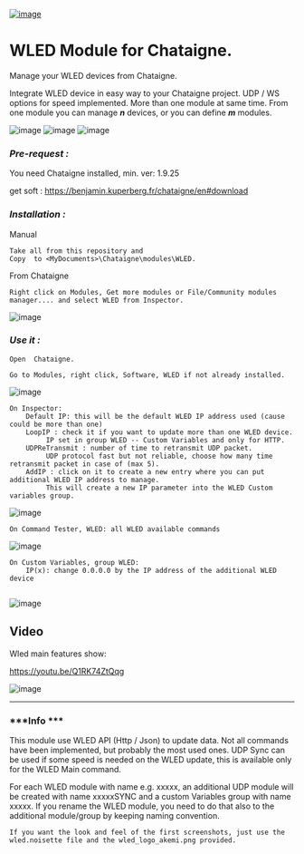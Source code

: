 [![image](https://user-images.githubusercontent.com/121941293/283798323-94bb9a2c-65b0-4d98-a483-e49d4d9b0eb1.png)](http://benjamin.kuperberg.fr/chataigne/en)

# **WLED Module for Chataigne.**

Manage your WLED devices from Chataigne. 

Integrate WLED device in easy way to your Chataigne project. UDP / WS options for speed implemented. 
More than one module at same time. From one module you can manage ***n*** devices, or you can define ***m*** modules.

![image](https://user-images.githubusercontent.com/121941293/217917087-ea2df590-351b-4227-a9d8-8c8d560901e5.png)
![image](https://user-images.githubusercontent.com/121941293/217917410-3da07bff-7557-4584-a38e-68da940dde93.png)
![image](https://user-images.githubusercontent.com/121941293/217919097-581316d6-cd22-4679-8509-b634ba67878a.png)

### ***Pre-request :***
You need Chataigne installed, min. ver: 1.9.25

get soft : https://benjamin.kuperberg.fr/chataigne/en#download

### ***Installation :***

Manual
```
Take all from this repository and 
Copy  to <MyDocuments>\Chataigne\modules\WLED.
```
From Chataigne 
```
Right click on Modules, Get more modules or File/Community modules manager.... and select WLED from Inspector.
```
![image](https://user-images.githubusercontent.com/121941293/217872642-e380f4ef-6b3b-430d-8ec1-e5aedd09e587.png)


### ***Use it :***

```
Open  Chataigne.

Go to Modules, right click, Software, WLED if not already installed.
```
![image](https://user-images.githubusercontent.com/121941293/217875056-b8336e70-1c07-4d93-97de-dde0563a8046.png)


```
On Inspector:
	Default IP: this will be the default WLED IP address used (cause could be more than one)
	LoopIP : check it if you want to update more than one WLED device.
	     IP set in group WLED -- Custom Variables and only for HTTP.
	UDPReTransmit : number of time to retransmit UDP packet.
	     UDP protocol fast but not reliable, choose how many time retransmit packet in case of (max 5).
	AddIP : click on it to create a new entry where you can put additional WLED IP address to manage.
	     This will create a new IP parameter into the WLED Custom variables group.
```
![image](https://user-images.githubusercontent.com/121941293/217876721-c0be515b-d0a1-4bec-a425-339e973e9822.png)

```
On Command Tester, WLED: all WLED available commands
```
![image](https://user-images.githubusercontent.com/121941293/217877203-7e832d2c-993a-41f4-9977-47a753c166ce.png)

```
On Custom Variables, group WLED:
	IP(x): change 0.0.0.0 by the IP address of the additional WLED device
 
```
![image](https://user-images.githubusercontent.com/121941293/217877867-e991865b-5033-409a-b99b-73b650732ef6.png)

## Video
Wled main features show:

https://youtu.be/Q1RK74ZtQqg

![image](https://github.com/zak-45/WLED-Chataigne-Module/assets/121941293/89fa5472-8529-4f9e-9c58-c7a060471c31)

---


### ***Info ***

This module use WLED API (Http / Json) to update data. Not all commands have been implemented, but probably the most used ones. 
UDP Sync can be used if some speed is needed on the WLED update, this is available only for the WLED Main command.

For each WLED module with name e.g. xxxxx, an additional UDP module will be created with name xxxxxSYNC and 
a custom Variables group with name xxxxx. 
If you rename the WLED module, you need to do that also to the additional module/group by keeping naming convention.
```
If you want the look and feel of the first screenshots, just use the wled.noisette file and the wled_logo_akemi.png provided.

```

